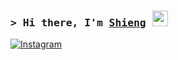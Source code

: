 ### <samp>&gt; Hi there, I'm <a href="#" target="_blank">Shieng</a> <img src="https://media.giphy.com/media/hvRJCLFzcasrR4ia7z/giphy.gif" width="25"> </samp>

[![Instagram](https://img.shields.io/badge/Instagram-%23E4405F.svg?logo=Instagram&logoColor=white)](https://instagram.com/ntann.204/) 
<!-- Proudly created with GPRM ( https://gprm.itsvg.in ) -->

